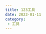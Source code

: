 ```yaml
---
title: 123工具
date: 2023-01-11
category:
 - 工具
---
```

<T123/>

<script setup lang="ts">
import T123 from "@T123";
</script>